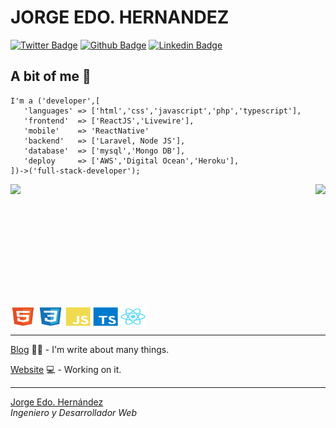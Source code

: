# JORGE EDO. HERNANDEZ

[![Twitter Badge](https://img.shields.io/badge/-Twitter-1ca0f1?style=flat-square&labelColor=1ca0f1&logo=twitter&logoColor=white&link=https://twitter.com/jhernandezch)](https://twitter.com/jhernandezch)
[![Github Badge](https://img.shields.io/badge/-Github-000?style=flat-square&logo=Github&logoColor=white&link=https://github.com/fagnerpsantos)](https://github.com/jorgehernandezch)
[![Linkedin Badge](https://img.shields.io/badge/-LinkedIn-blue?style=flat-square&logo=Linkedin&logoColor=white&link=https://www.linkedin.com/in/fagnerpsantos/)](https://www.linkedin.com/in/jhernandezch/)

## A bit of me 🚀
```
I'm a ('developer',[
   'languages' => ['html','css','javascript','php','typescript'],
   'frontend'  => ['ReactJS','Livewire'],
   'mobile'    => 'ReactNative'
   'backend'   => ['Laravel, Node JS'],
   'database'  => ['mysql','Mongo DB'],
   'deploy     => ['AWS','Digital Ocean','Heroku'],
])->('full-stack-developer');
```
<div style="display: flex; flex-direction:row; justify-content:space-between; width:100%">
   <img height="180em" src="https://github-readme-stats.vercel.app/api?username=jorgehernandezch&show_icons=true&theme=prussian&include_all_commits=true&count_private=true"/>
  <img height="180em" src="https://github-readme-stats.vercel.app/api/top-langs/?username=jorgehernandezch&layout=compact&langs_count=7&theme=prussian"/>
</div>
<div style="display: inline_block">
   <br>
  <img align="center" alt="Rafa-HTML" height="30" width="40" src="https://raw.githubusercontent.com/devicons/devicon/master/icons/html5/html5-original.svg">
  <img align="center" alt="Rafa-CSS" height="30" width="40" src="https://raw.githubusercontent.com/devicons/devicon/master/icons/css3/css3-original.svg">
  <img align="center" alt="Rafa-Js" height="30" width="40" src="https://raw.githubusercontent.com/devicons/devicon/master/icons/javascript/javascript-plain.svg">
  <img align="center" alt="Rafa-Ts" height="30" width="40" src="https://raw.githubusercontent.com/devicons/devicon/master/icons/typescript/typescript-plain.svg">
  <img align="center" alt="Rafa-React" height="30" width="40" src="https://raw.githubusercontent.com/devicons/devicon/master/icons/react/react-original.svg">
</div>

--- 
[Blog](https://jhernandezch.tumblr.com/) ✍🏼 - I'm write about many things.

[Website](https://jhernandezch.com/) 💻 - Working on it.

---
[Jorge Edo. Hernández](https://github.com/jorgehernandezch)  
_Ingeniero y Desarrollador Web_
